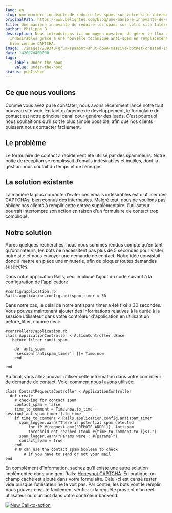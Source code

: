 ```yaml
---
lang: en
slug: une-maniere-innovante-de-reduire-les-spams-sur-votre-site-internet
originalPath: https://www.belighted.com/blog/une-maniere-innovante-de-reduire-les-spams-sur-votre-site-internet
title: Une manière innovante de réduire les spams sur votre site Internet
author: Philippe B.
description: Nous introduisons ici un moyen novateur de gérer le flux d'e-mails
  indésirables grâce à une nouvelle technique anti-spam en remplacement de la
  bien connue CAPTCHA.
image: ./images/289348-grum-spambot-shut-down-massive-botnet-created-18-percent-of-worlds-spa.jpg
date: 1420070400000
tags:
  - label: Under the hood
    value: under-the-hood
status: published
---
```

Ce que nous voulions
--------------------

Comme vous avez pu le constater, nous avons récemment lancé notre tout nouveau site web. En tant qu’agence de développement, le formulaire de contact est notre principal canal pour générer des leads. C’est pourquoi nous souhaitions qu’il soit le plus simple possible, afin que nos clients puissent nous contacter facilement.

Le problème
-----------

Le formulaire de contact a rapidement été utilisé par des spammeurs. Notre boîte de réception se remplissait d’emails indésirables et inutiles, dont la gestion nous coûtait du temps et de l’énergie.

La solution existante
---------------------

La manière la plus courante d’éviter ces emails indésirables est d’utiliser des CAPTCHAs, bien connus des internautes. Malgré tout, nous ne voulions pas obliger nos clients à remplir cette entrée supplémentaire: l’utilisateur pourrait interrompre son action en raison d’un formulaire de contact trop compliqué.

Notre solution
--------------

Après quelques recherches, nous nous sommes rendus compte qu’en tant qu’ordinateurs, les bots ne nécessitent pas plus de 5 secondes pour visiter notre site et nous envoyer une demande de contact. Notre idée consistait donc à mettre en place une minuterie, afin de bloquer toutes demandes suspectes.

Dans notre application Rails, ceci implique l’ajout du code suivant à la configuration de l’application:

    #config/application.rb
    Rails.application.config.antispam_timer = 30
    

Dans notre cas, le délai de notre antispam\_timer a été fixé à 30 secondes. Vous pouvez maintenant ajouter des informations relatives à la durée à la session utilisateur dans votre contrôleur d'application en utilisant un before\_filter, comme ceci:

    #controllers/application.rb
    class ApplicationController < ActionController::Base
       before_filter :anti_spam
    
        def anti_spam
         session['antispam_timer'] ||= Time.now
        end
    
    end
    

Au final, vous allez pouvoir utiliser cette information dans votre contrôleur de demande de contact. Voici comment nous l’avons utilisée:

    class ContactRequestsController < ApplicationController
      def create
        # checking for contact spam
        contact_spam = false
        time_to_comment = Time.now.to_time - session['antispam_timer'].to_time
        if time_to_comment < Rails.application.config.antispam_timer
          spam_logger.warn("There is potential spam detected
              for IP #{request.env['REMOTE_ADDR']}. Antispam
              threshold not reached (took #{time_to_comment.to_i}s).")
          spam_logger.warn("Params were : #{params}")
          contact_spam = true
        end
        # U can use the contact_spam boolean to check 
            # if you have to send or not your mail. 
    end
    

En complément d’information, sachez qu’il existe une autre solution implémentée dans une gem Rails: [Honeypot CAPTCHA](https://github.com/curtis/honeypot-captcha). En pratique, un champ caché est ajouté dans votre formulaire. Celui-ci est censé rester vide puisque l’utilisateur ne le voit pas. Par contre, les bots vont le remplir. Vous pouvez ensuite facilement vérifier si la requête provient d’un réel utilisateur ou d’un bot dans votre contrôleur backend.  
  
[![New Call-to-action](https://no-cache.hubspot.com/cta/default/1684659/fb3606cc-cc1b-47d0-ae85-2c9f69837fe2.png)](https://cta-redirect.hubspot.com/cta/redirect/1684659/fb3606cc-cc1b-47d0-ae85-2c9f69837fe2)